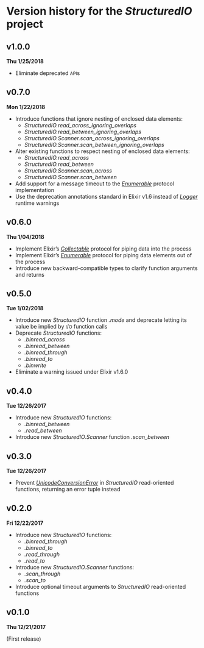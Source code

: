 # Version history for the *StructuredIO* project

## v1.0.0

**Thu 1/25/2018**

* Eliminate deprecated <small>API</small>s

## v0.7.0

**Mon 1/22/2018**

* Introduce functions that ignore nesting of enclosed data elements:
  - *StructuredIO.read_across_ignoring_overlaps*
  - *StructuredIO.read_between_ignoring_overlaps*
  - *StructuredIO.Scanner.scan_across_ignoring_overlaps*
  - *StructuredIO.Scanner.scan_between_ignoring_overlaps*
* Alter existing functions to respect nesting of enclosed data elements:
  - *StructuredIO.read_across*
  - *StructuredIO.read_between*
  - *StructuredIO.Scanner.scan_across*
  - *StructuredIO.Scanner.scan_between*
* Add support for a message timeout to the
  [*Enumerable*][HexDocs-Elixir-Enumerable] protocol implementation
* Use the deprecation annotations standard in Elixir v1.6 instead of
  [*Logger*][HexDocs-Elixir-Logger] runtime warnings

## v0.6.0

**Thu 1/04/2018**

* Implement Elixir’s [*Collectable*][HexDocs-Elixir-Collectable]
  protocol for piping data into the process
* Implement Elixir’s [*Enumerable*][HexDocs-Elixir-Enumerable] protocol for
  piping data elements out of the process
* Introduce new backward-compatible types to clarify function arguments and
  returns

## v0.5.0

**Tue 1/02/2018**

* Introduce new *StructuredIO* function *.mode* and deprecate letting its value
  be implied by <small>I</small>/<small>O</small> function calls
* Deprecate *StructuredIO* functions:
  - *.binread_across*
  - *.binread_between*
  - *.binread_through*
  - *.binread_to*
  - *.binwrite*
* Eliminate a warning issued under Elixir v1.6.0

## v0.4.0

**Tue 12/26/2017**

* Introduce new *StructuredIO* functions:
  - *.binread_between*
  - *.read_between*
* Introduce new *StructuredIO.Scanner* function *.scan_between*

## v0.3.0

**Tue 12/26/2017**

* Prevent [*UnicodeConversionError*][HexDocs-Elixir-UnicodeConversionError] in
  *StructuredIO* read-oriented functions, returning an error tuple instead

## v0.2.0

**Fri 12/22/2017**

* Introduce new *StructuredIO* functions:
  - *.binread_through*
  - *.binread_to*
  - *.read_through*
  - *.read_to*
* Introduce new *StructuredIO.Scanner* functions:
  - *.scan_through*
  - *.scan_to*
* Introduce optional timeout arguments to *StructuredIO* read-oriented functions

## v0.1.0

**Thu 12/21/2017**

(First release)

[HexDocs-Elixir-Enumerable]:             https://hexdocs.pm/elixir/Enumerable.html             "Elixir’s ‘Enumerable’ protocol at HexDocs"
[HexDocs-Elixir-Logger]:                 https://hexdocs.pm/logger/Logger.html                 "Elixir’s ‘Logger’ module at HexDocs"
[HexDocs-Elixir-Collectable]:            https://hexdocs.pm/elixir/Collectable.html            "Elixir’s ‘Collectable’ protocol at HexDocs"
[HexDocs-Elixir-UnicodeConversionError]: https://hexdocs.pm/elixir/UnicodeConversionError.html "Elixir’s ‘UnicodeConversionError’ exception at HexDocs"
